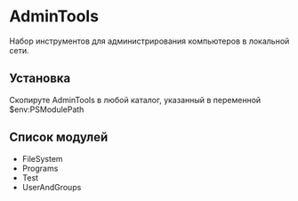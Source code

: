 ﻿AdminTools
==========
Набор инструментов для администрирования компьютеров в локальной сети.

Установка
---------
Скопируте AdminTools в любой каталог, указанный в переменной $env:PSModulePath

Список модулей
--------------
* FileSystem
* Programs
* Test
* UserAndGroups

